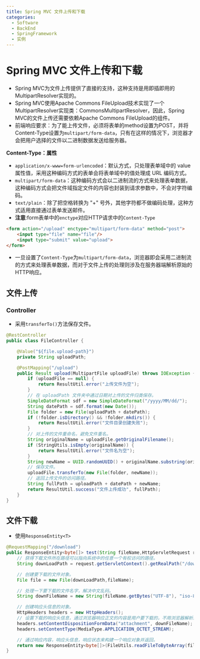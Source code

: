 ```yaml
---
title: Spring MVC 文件上传和下载
categories:
  - Software
  - BackEnd
  - SpringFramework
  - 实例
---
```

# Spring MVC 文件上传和下载

- Spring MVC为文件上传提供了直接的支持，这种支持是用即插即用的MultipartResolver实现的。
- Spring MVC使用Apache Commons FileUpload技术实现了一个MultipartResolver实现类：CommonsMultipartResolver，因此，Spring MVC的文件上传还需要依赖Apache Commons FileUpload的组件。
- 前端响应要求：为了能上传文件，必须将表单的method设置为POST，并将Content-Type设置为`multipart/form-data`，只有在这样的情况下，浏览器才会把用户选择的文件以二进制数据发送给服务器。

**Content-Type：属性**

- `application/x-www=form-urlencoded`：默认方式，只处理表单域中的 value 属性值，采用这种编码方式的表单会将表单域中的值处理成 URL 编码方式。
- `multipart/form-data`：这种编码方式会以二进制流的方式来处理表单数据，这种编码方式会把文件域指定文件的内容也封装到请求参数中，不会对字符编码。
- `text/plain`：除了把空格转换为 "+" 号外，其他字符都不做编码处理，这种方式适用直接通过表单发送邮件。
- **注意**:form表单中的`enctype`对应HTTP请求中的`Content-Type`

```html
<form action="/upload" enctype="multipart/form-data" method="post">
    <input type="file" name="file"/>
    <input type="submit" value="upload">
</form>
```

- 一旦设置了`Content-Type`为`multipart/form-data`，浏览器即会采用二进制流的方式来处理表单数据，而对于文件上传的处理则涉及在服务器端解析原始的HTTP响应。

## 文件上传

### Controller

- 采用`transferTo()`方法保存文件。

```java
@RestController
public class FileController {

    @Value("${file.upload-path}")
    private String uploadPath;

    @PostMapping("/upload")
    public Result upload(MultipartFile uploadFile) throws IOException {
        if (uploadFile == null) {
            return ResultUtil.error("上传文件为空");
        }
        // 在 uploadPath 文件夹中通过日期对上传的文件归类保存。
        SimpleDateFormat sdf = new SimpleDateFormat("/yyyy/MM/dd/");
        String datePath = sdf.format(new Date());
        File folder = new File(uploadPath + datePath);
        if (!folder.isDirectory() && !folder.mkdirs()) {
            return ResultUtil.error("文件目录创建失败");
        }
        // 对上传的文件重命名，避免文件重名。
        String originalName = uploadFile.getOriginalFilename();
        if (StringUtils.isEmpty(originalName)) {
            return ResultUtil.error("文件名为空");
        }
        String newName = UUID.randomUUID() + originalName.substring(originalName.lastIndexOf("."));
        // 保存文件。
        uploadFile.transferTo(new File(folder, newName));
        // 返回上传文件的访问路径。
        String fullPath = uploadPath + datePath + newName;
        return ResultUtil.success("文件上传成功", fullPath);
    }
}

```

## 文件下载

- 使用`ResponseEntity<T>`

```java
@RequestMapping("/download")
public ResponseEntity<byte[]> test(String fileName,HttpServletRequest request) throws IOException {
    // 获得下载文件所在路径可以指向系统中的任意一个有权访问的路径。
    String downLoadPath = request.getServletContext().getRealPath("/download");

    // 创建要下载的文件对象。
    File file = new File(downLoadPath,fileName);

    // 处理一下要下载的文件名字，解决中文乱码。
    String downFileName = new String(fileName.getBytes("UTF-8"), "iso-8859-1");

    // 创建响应头信息的对象。
    HttpHeaders headers = new HttpHeaders();
    // 设置下载的响应头信息，通过浏览器响应正文的内容是用户要下载的，不用浏览器解析。
    headers.setContentDispositionFormData("attachment", downFileName);
    headers.setContentType(MediaType.APPLICATION_OCTET_STREAM);

    // 通过响应内容，响应头信息，响应状态来构建一个响应对象并返回。
    return new ResponseEntity<byte[]>(FileUtils.readFileToByteArray(file), headers, HttpStatus.CREATED);
}
```
